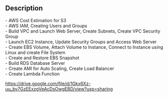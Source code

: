 <h2>Description</h2>
- AWS Cost Estimation for S3<br>
- AWS IAM, Creating Users and Groups<br>
- Build VPC and Launch Web Server, Create Subnets, Create VPC Security Group<br>
- Launch EC2 Instance, Update Security Groups and Access Web Server<br>
- Create EBS Volume, Attach Volume to Instance, Connect to Instance using Linux and create File System<br>
- Create and Restore EBS Snapshot<br>
- Build RDS Database Server<br>
- Create AMI for Auto Scaling, Create Load Balancer<br>
- Create Lambda Function

https://drive.google.com/file/d/1Gkx6Xz-uu_bv7GzEExzgVeAcDsOwgEBD/view?usp=sharing
